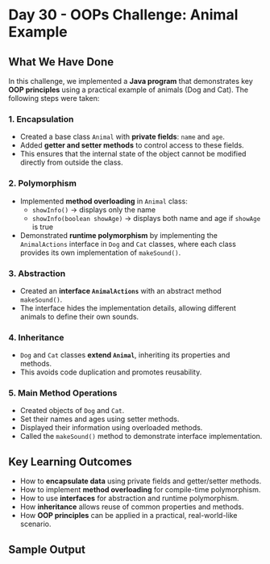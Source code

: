 # Day 30 - OOPs Challenge: Animal Example

## What We Have Done

In this challenge, we implemented a **Java program** that demonstrates key **OOP principles** using a practical example of animals (Dog and Cat). The following steps were taken:

### 1. Encapsulation
- Created a base class `Animal` with **private fields**: `name` and `age`.
- Added **getter and setter methods** to control access to these fields.
- This ensures that the internal state of the object cannot be modified directly from outside the class.

### 2. Polymorphism
- Implemented **method overloading** in `Animal` class:
  - `showInfo()` → displays only the name  
  - `showInfo(boolean showAge)` → displays both name and age if `showAge` is true
- Demonstrated **runtime polymorphism** by implementing the `AnimalActions` interface in `Dog` and `Cat` classes, where each class provides its own implementation of `makeSound()`.

### 3. Abstraction
- Created an **interface `AnimalActions`** with an abstract method `makeSound()`.
- The interface hides the implementation details, allowing different animals to define their own sounds.

### 4. Inheritance
- `Dog` and `Cat` classes **extend `Animal`**, inheriting its properties and methods.
- This avoids code duplication and promotes reusability.

### 5. Main Method Operations
- Created objects of `Dog` and `Cat`.
- Set their names and ages using setter methods.
- Displayed their information using overloaded methods.
- Called the `makeSound()` method to demonstrate interface implementation.

## Key Learning Outcomes
- How to **encapsulate data** using private fields and getter/setter methods.
- How to implement **method overloading** for compile-time polymorphism.
- How to use **interfaces** for abstraction and runtime polymorphism.
- How **inheritance** allows reuse of common properties and methods.
- How **OOP principles** can be applied in a practical, real-world-like scenario.

## Sample Output
